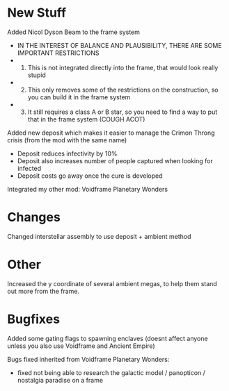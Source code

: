 # New Stuff
Added Nicol Dyson Beam to the frame system
- IN THE INTEREST OF BALANCE AND PLAUSIBILITY, THERE ARE SOME IMPORTANT RESTRICTIONS
- 1) This is not integrated directly into the frame, that would look really stupid
- 2) This only removes some of the restrictions on the construction, so you can build it in the frame system
- 3) It still requires a class A or B star, so you need to find a way to put that in the frame system (COUGH ACOT)

Added new deposit which makes it easier to manage the Crimon Throng crisis (from the mod with the same name)
- Deposit reduces infectivity by 10%
- Deposit also increases number of people captured when looking for infected
- Deposit costs go away once the cure is developed

Integrated my other mod: Voidframe Planetary Wonders

# Changes
Changed interstellar assembly to use deposit + ambient method

# Other
Increased the y coordinate of several ambient megas, to help them stand out more from the frame.

# Bugfixes
Added some gating flags to spawning enclaves (doesnt affect anyone unless you also use Voidframe and Ancient Empire)

Bugs fixed inherited from Voidframe Planetary Wonders:
- fixed not being able to research the galactic model / panopticon / nostalgia paradise on a frame